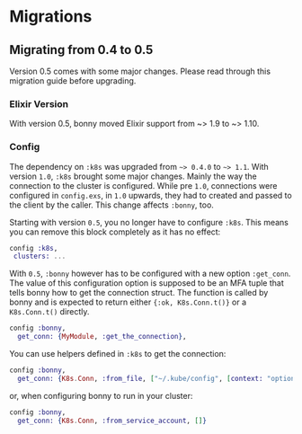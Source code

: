 # Migrations

## Migrating from 0.4 to 0.5

Version 0.5 comes with some major changes. Please read through this migration guide before upgrading.

### Elixir Version

With version 0.5, bonny moved Elixir support from \~> 1.9 to \~> 1.10.
### Config

The dependency on `:k8s` was upgraded from `~> 0.4.0` to `~> 1.1`. With version `1.0`, 
`:k8s` brought some major changes. Mainly the way the connection to the cluster
is configured. While pre `1.0`, connections were configured in `config.exs`, in `1.0`
upwards, they had to created and passed to the client by the caller. This change 
affects `:bonny`, too. 

Starting with version `0.5`, you no longer have to configure `:k8s`. This means
you can remove this block completely as it has no effect:

```elixir
config :k8s, 
 clusters: ...
```

With `0.5`, `:bonny` however has to be configured with a new option `:get_conn`. The value of
this configuration option is supposed to be an MFA tuple that tells bonny how to get
the connection struct. The function is called by bonny and is expected to return 
either `{:ok, K8s.Conn.t()}` or a `K8s.Conn.t()` directly.

```elixir
config :bonny,
  get_conn: {MyModule, :get_the_connection},
```

You can use helpers defined in `:k8s` to get the connection:

```elixir
config :bonny,
  get_conn: {K8s.Conn, :from_file, ["~/.kube/config", [context: "optional-alternate-context"]]},
```

or, when configuring bonny to run in your cluster:

```elixir
config :bonny,
  get_conn: {K8s.Conn, :from_service_account, []}
```